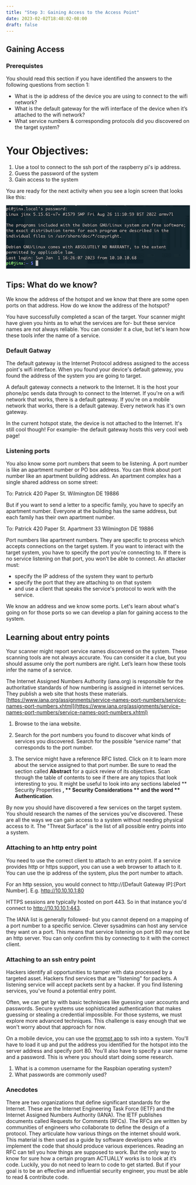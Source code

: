 ```yaml
---
title: "Step 3: Gaining Access to the Access Point"
date: 2023-02-02T18:48:02-08:00
draft: false 
---
```


## Gaining Access

### Prerequistes

You should read this section if you have identified the answers to the following questions from section 1:

- What is the ip address of the device you are using to connect to the wifi network?
- What is the default gateway for the wifi interface of the device when it’s attached to the wifi network?
- What service numbers & corresponding protocols did you discovered on the target system?

# Your Objectives:

1) Use a tool to connect to the ssh port of the raspberry pi's ip address.
2) Guess the password of the system
3) Gain access to the system

You are ready for the next activity when you see a login screen that looks like this:

![Success](../login.png)


## Tips: What do we know? 

We know the address of the hotspot and we know that there are some open ports on that address.  How do we know the address of the hotspot?

You have successfully completed a scan of the target.  Your scanner might have given you hints as to what the services are for- but these service names are not always reliable.  You can consider it a clue, but let's learn how these tools infer the name of a service.

### Default Gatway
The default gateway is the Internet Protocol address assigned to the access point's wifi interface.  When you found your device's default gateway, you found the address of the system you are going to target.  

A default gateway connects a network to the Internet.  It is the host your phone/pc sends data through to connect to the Internet.  If you're on a wifi network that works, there is a default gateway.  If you're on a mobile network that works, there is a default gateway.  Every network has it's own gateway. 

In the current hotspot state, the device is not attached to the Internet.  It's still cool though!  For example- the default gateway hosts this very cool web page! 
 
### Listening ports

You also know some port numbers that seem to be listening.  A port number is like an apartment number or PO box address.  You can think about port number like an apartment building address.  An apartment complex has a single shared address on some street:

To: Patrick
420 Paper St. 
Wilmington DE 19886

But if you want to send a letter to a specific family, you have to specify an apartment number.  Everyone at the building has the same address, but each family has their own apartment number.

To: Patrick
420 Paper St. 
Apartment 33
Wilmington DE 19886

Port numbers like apartment numbers.  They are specific to process which accepts connections on the target system.  If you want to interact with the target system, you have to specify the port you're connecting to.  If there is no service listening on that port, you won't be able to connect.  An attacker must:

* specify the IP address of the system they want to perturb
* specify the port that they are attaching to on that system
* and use a client that speaks the service's protocol to work with the service.

We know an address and we know some ports.  Let's learn about what's going on for those ports so we can develop a plan for gaining access to the system.

## Learning about entry points

Your scanner might report service names discovered on the system.  These scanning tools are not always accurate. You can consider it a clue, but you should assume only the port numbers are right.  Let’s learn how these tools infer the name of a service.

The Internet Assigned Numbers Authority (iana.org) is responsible for the authoritative standards of how numbering is assigned in internet services. They publish a web site that hosts these materials. [https://www.iana.org/assignments/service-names-port-numbers/service-names-port-numbers.xhtml](https://www.iana.org/assignments/service-names-port-numbers/service-names-port-numbers.xhtml)

1. Browse to the iana website.

2. Search for the port numbers you found to discover what kinds of services you discovered. Search for the possible “service name” that corresponds to the port number. 

3. The service might have a reference RFC listed. Click on it to learn more about the service assigned to that port number.  Be sure to read the section called **Abstract** for a quick review of its objectives.  Scan through the table of contents to see if there are any topics that look interesting to you.  It might be useful to look into any sections labeled ** Security Properties **, ** Security Considerations ** and the word ** Authentication**.

By now you should have discovered a few services on the target system. You should research the names of the services you’ve discovered. These are all the ways we can gain access to a system without needing physical access to it.  The "Threat Surface" is the list of all possible entry points into a system.

### Attaching to an http entry point
You need to use the correct client to attach to an entry point.  If a service provides http or https support, you can use a web browser to attach to it.   You can use the ip address of the system, plus the port number to attach.

For an http session, you would connect to http://[Default Gateway IP]:[Port Number].  E.g. http://10.10.10.1:80

HTTPS sessions are typically hosted on port 443.  So in that instance you'd connect to http://10.10.10.1:443.  

The IANA list is generally followed- but you cannot depend on a mapping of a port number to a specific service.  Clever sysadmins can host any service they want on a port.  This means that service listening on port 80 may not be an http server.  You can only confirm this by connecting to it with the correct client.  

### Attaching to an ssh entry point

Hackers identify all opportunities to tamper with data processed by a targeted asset.  Hackers find services that are "listening" for packets.  A listening service will accept packets sent by a hacker.  If you find listening services, you've found a potential entry point.  

Often, we can get by with  basic techniques like guessing user accounts and passwords.  Secure systems use sophisticated authentication that makes guessing or stealing a credential impossible.  For those systems, we must explore more advanced techniques. This challenge is easy enough that we won't worry about that approach for now.

On a mobile device, you can use the [prompt app](https://apps.applecom/us/app/prompt-2/id917437289) to ssh into a system.  You'll have to load it up and put the address you identified for the hotspot into the server address and specify port 80.  You'll also have to specify a user name and a password.  This is where you should start doing some research. 

1. What is a common username for the Raspbian operating system?
2. What passwords are commonly used?  




### Anecdotes
There are two organizations that define significant standards for the Internet. These are the Internet Engineering Task Force (IETF) and the Internet Assigned Numbers Authority (IANA). The IETF publishes documents called Requests for Comments (RFCs). The RFCs are written by communities of engineers who collaborate to define the design of a protocol. They articulate how various things on the internet should work. This material is then used as a guide by software developers who implement the code that should produce various experiences. Reading an RFC can tell you how things are supposed to work. But the only way to know for sure how a certain program ACTUALLY works is to look at it’s code. Luckily, you do not need to learn to code to get started. But if your goal is to be an effective and influential security engineer, you must be able to read & contribute code.
